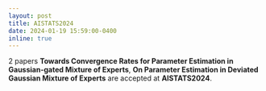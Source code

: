 ```yaml
---
layout: post
title: AISTATS2024
date: 2024-01-19 15:59:00-0400
inline: true
---
```


2 papers **Towards Convergence Rates for Parameter Estimation in Gaussian-gated Mixture of Experts**, **On Parameter Estimation in Deviated Gaussian Mixture of Experts** are accepted at **AISTATS2024**.  
